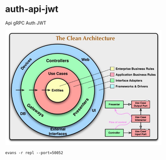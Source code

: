 # auth-api-jwt
Api gRPC Auth JWT


<img src="img/clean-arch.jpg" alt="Clean Architecture">

```
evans -r repl --port=50052
```